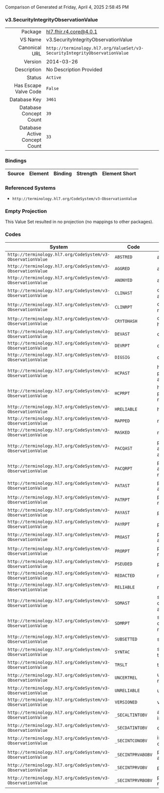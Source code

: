 Comparison of 
Generated at Friday, April 4, 2025 2:58:45 PM

### v3.SecurityIntegrityObservationValue

|      |     |
| ---: | --- |
| Package | hl7.fhir.r4.core@4.0.1 |
| VS Name | v3.SecurityIntegrityObservationValue |
| Canonical URL | `http://terminology.hl7.org/ValueSet/v3-SecurityIntegrityObservationValue` |
| Version | 2014-03-26 |
| Description | No Description Provided |
| Status | `Active` |
| Has Escape Valve Code | `False` |
| Database Key | `3461` |
| Database Concept Count | `39` |
| Database Active Concept Count | `33` |
### Bindings

| Source | Element | Binding | Strength | Element Short |
| ------ | ------- | ------- | -------- | ------------- |

### Referenced Systems

* `http://terminology.hl7.org/CodeSystem/v3-ObservationValue`
### Empty Projection

This Value Set resulted in no projection (no mappings to other packages).

### Codes

| System | Code | Display |
| ------ | ---- | ------- |
| `http://terminology.hl7.org/CodeSystem/v3-ObservationValue` | `ABSTRED` | abstracted |
| `http://terminology.hl7.org/CodeSystem/v3-ObservationValue` | `AGGRED` | aggregated |
| `http://terminology.hl7.org/CodeSystem/v3-ObservationValue` | `ANONYED` | anonymized |
| `http://terminology.hl7.org/CodeSystem/v3-ObservationValue` | `CLINAST` | clinician asserted |
| `http://terminology.hl7.org/CodeSystem/v3-ObservationValue` | `CLINRPT` | clinician reported |
| `http://terminology.hl7.org/CodeSystem/v3-ObservationValue` | `CRYTOHASH` | cryptographic hash function |
| `http://terminology.hl7.org/CodeSystem/v3-ObservationValue` | `DEVAST` | device asserted |
| `http://terminology.hl7.org/CodeSystem/v3-ObservationValue` | `DEVRPT` | device reported |
| `http://terminology.hl7.org/CodeSystem/v3-ObservationValue` | `DIGSIG` | digital signature |
| `http://terminology.hl7.org/CodeSystem/v3-ObservationValue` | `HCPAST` | healthcare professional asserted |
| `http://terminology.hl7.org/CodeSystem/v3-ObservationValue` | `HCPRPT` | healthcare professional reported |
| `http://terminology.hl7.org/CodeSystem/v3-ObservationValue` | `HRELIABLE` | highly reliable |
| `http://terminology.hl7.org/CodeSystem/v3-ObservationValue` | `MAPPED` | mapped |
| `http://terminology.hl7.org/CodeSystem/v3-ObservationValue` | `MASKED` | masked |
| `http://terminology.hl7.org/CodeSystem/v3-ObservationValue` | `PACQAST` | patient acquaintance asserted |
| `http://terminology.hl7.org/CodeSystem/v3-ObservationValue` | `PACQRPT` | patient acquaintance reported |
| `http://terminology.hl7.org/CodeSystem/v3-ObservationValue` | `PATAST` | patient asserted |
| `http://terminology.hl7.org/CodeSystem/v3-ObservationValue` | `PATRPT` | patient reported |
| `http://terminology.hl7.org/CodeSystem/v3-ObservationValue` | `PAYAST` | payer asserted |
| `http://terminology.hl7.org/CodeSystem/v3-ObservationValue` | `PAYRPT` | payer reported |
| `http://terminology.hl7.org/CodeSystem/v3-ObservationValue` | `PROAST` | professional asserted |
| `http://terminology.hl7.org/CodeSystem/v3-ObservationValue` | `PRORPT` | professional reported |
| `http://terminology.hl7.org/CodeSystem/v3-ObservationValue` | `PSEUDED` | pseudonymized |
| `http://terminology.hl7.org/CodeSystem/v3-ObservationValue` | `REDACTED` | redacted |
| `http://terminology.hl7.org/CodeSystem/v3-ObservationValue` | `RELIABLE` | reliable |
| `http://terminology.hl7.org/CodeSystem/v3-ObservationValue` | `SDMAST` | substitute decision maker asserted |
| `http://terminology.hl7.org/CodeSystem/v3-ObservationValue` | `SDMRPT` | substitute decision maker reported |
| `http://terminology.hl7.org/CodeSystem/v3-ObservationValue` | `SUBSETTED` | subsetted |
| `http://terminology.hl7.org/CodeSystem/v3-ObservationValue` | `SYNTAC` | syntactic transform |
| `http://terminology.hl7.org/CodeSystem/v3-ObservationValue` | `TRSLT` | translated |
| `http://terminology.hl7.org/CodeSystem/v3-ObservationValue` | `UNCERTREL` | uncertain reliability |
| `http://terminology.hl7.org/CodeSystem/v3-ObservationValue` | `UNRELIABLE` | unreliable |
| `http://terminology.hl7.org/CodeSystem/v3-ObservationValue` | `VERSIONED` | versioned |
| `http://terminology.hl7.org/CodeSystem/v3-ObservationValue` | `_SECALTINTOBV` | alteration integrity |
| `http://terminology.hl7.org/CodeSystem/v3-ObservationValue` | `_SECDATINTOBV` | data integrity |
| `http://terminology.hl7.org/CodeSystem/v3-ObservationValue` | `_SECINTCONOBV` | integrity confidence |
| `http://terminology.hl7.org/CodeSystem/v3-ObservationValue` | `_SECINTPRVABOBV` | provenance asserted by |
| `http://terminology.hl7.org/CodeSystem/v3-ObservationValue` | `_SECINTPRVOBV` | provenance |
| `http://terminology.hl7.org/CodeSystem/v3-ObservationValue` | `_SECINTPRVRBOBV` | provenance reported by |
